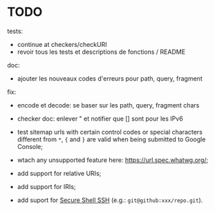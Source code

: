 # TODO

tests:
- continue at checkers/checkURI
- revoir tous les tests et descriptions de fonctions / README

doc:
- ajouter les nouveaux codes d'erreurs pour path, query, fragment

fix:
- encode et decode: se baser sur les path, query, fragment chars
- checker doc: enlever " et notifier que [] sont pour les IPv6




- test sitemap urls with certain control codes or special characters different from `*`, `{` and `}` are valid when being submitted to Google Console;
- wtach any unsupported feature here: https://url.spec.whatwg.org/;
- add support for relative URIs;
- add support for IRIs;
- add suport for [Secure Shell SSH](https://tools.ietf.org/id/draft-salowey-secsh-uri-00.html) (e.g.: `git@github:xxx/repo.git`).
